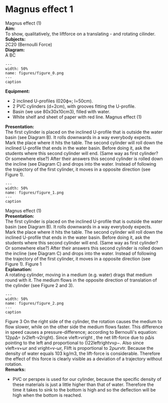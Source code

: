 # Magnus effect  1  
 Magnus effect (1)   
<b> Aim: </b>  
 To show, qualitatively, the liftforce on a translating - and rotating cilinder.    
<b> Subjects: </b>  
 2C20 (Bernoulli Force)   
<b> Diagram: </b>  
  A BC   
```{figure} figures/figure_0.png  
---  
width: 50%  
name: figures/figure_0.png  
---  
caption  
``` 
    
<b> Equipment: </b>  
 
 *  2 inclined U-profiles (020ϕ≈; l=50cm). 
 *  2 PVC cylinders (d=2cm), with grooves fitting the U-profile. 
 *  Basin (we use 80x30x10cm3), filled with water. 
 *  White shelf and sheet of paper with red line. Magnus effect (1)
    
<b> Presentation: </b>  
 The first cylinder is placed on the inclined U-profile that is outside the water basin (see Diagram B). It rolls downwards in a way everybody expects. Mark the place where it hits the table. The second cylinder will roll down the inclined U-profile that ends in the water basin. Before doing it, ask the students where this second cylinder will end. (Same way as first cylinder? Or somewhere else?) After their answers this second cylinder is rolled down the incline (see Diagram C) and drops into the water. Instead of following the trajectory of the first cylinder, it moves in a opposite direction (see Figure 1).     
```{figure} figures/figure_1.png  
---  
width: 50%  
name: figures/figure_1.png  
---  
caption  
``` 
 Magnus effect (1)    
<b> Presentation: </b>  
 The first cylinder is placed on the inclined U-profile that is outside the water basin (see Diagram B). It rolls downwards in a way everybody expects. Mark the place where it hits the table. The second cylinder will roll down the inclined U-profile that ends in the water basin. Before doing it, ask the students where this second cylinder will end. (Same way as first cylinder? Or somewhere else?) After their answers this second cylinder is rolled down the incline (see Diagram C) and drops into the water. Instead of following the trajectory of the first cylinder, it moves in a opposite direction (see Figure 1).    Figure 1   
<b> Explanation: </b>  
 A rotating cylinder, moving in a medium (e.g. water) drags that medium round with it. The medium flows in the opposite direction of translation of the cylinder (see Figure 2 and 3).    
```{figure} figures/figure_2.png  
---  
width: 50%  
name: figures/figure_2.png  
---  
caption  
``` 
 Figure 3  On the right side of the cylinder, the rotation causes the medium to flow slower, while on the other side the medium flows faster. This difference in speed causes a pressure-difference; according to Bernoulli's equation: 12pρΔ= (v2left-v2right). Since vleft>vright , the net lift-force due to pΔis pointing to the left and proportional to ()22leftrightvvρ−. Also since vleft=v+ωr and vright=v-ωr, Flift is proportional to 2ρωrvtr. Because the density of water equals 103 kg/m3, the lift-force is considerable. Therefore the effect of this force is clearly visible as a deviation of a trajectory without rotation.    
<b> Remarks: </b>  
 
 *  PVC or perspex is used for our cylinder, because the specific density of these materials is just a little higher than that of water. Therefore the time it takes to sink to the bottom is high and so the deflection will be high when the bottom is reached.
  
